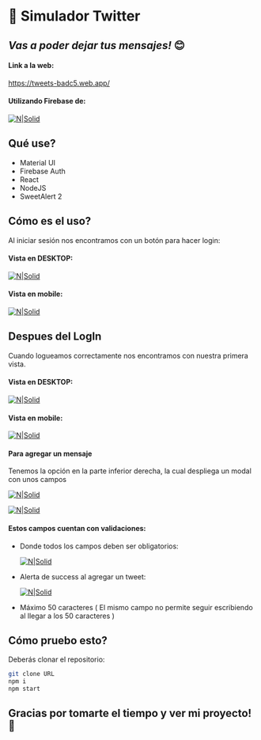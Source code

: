 # 🐣 Simulador Twitter

## _Vas a poder dejar tus mensajes!_ 😊

#### Link a la web:

https://tweets-badc5.web.app/

#### Utilizando Firebase de:

[![N|Solid](https://encrypted-tbn0.gstatic.com/images?q=tbn:ANd9GcQlNaIghLs8LmbxWulg7z4CcgXI-_hbDt21BA&usqp=CAU)](https://firebase.google.com/)

## Qué use?

- Material UI
- Firebase Auth
- React
- NodeJS
- SweetAlert 2

## Cómo es el uso?

Al iniciar sesión nos encontramos con un botón para hacer login:

#### Vista en DESKTOP:

[![N|Solid](https://i.ibb.co/bgp56kv/Captura-de-pantalla-2021-10-09-230215.png)](https://tweets-badc5.web.app/)

#### Vista en mobile:

[![N|Solid](https://i.ibb.co/nLRCW3k/Captura-de-pantalla-2021-10-09-230530.png)](https://tweets-badc5.web.app/)

## Despues del LogIn

Cuando logueamos correctamente nos encontramos con nuestra primera vista.

#### Vista en DESKTOP:

[![N|Solid](https://i.ibb.co/Y7zLN8f/Captura-de-pantalla-2021-10-09-230706.png)](https://tweets-badc5.web.app/)

#### Vista en mobile:

[![N|Solid](https://i.ibb.co/z6j0rgD/Captura-de-pantalla-2021-10-09-230605.png)](https://tweets-badc5.web.app/)

#### Para agregar un mensaje

Tenemos la opción en la parte inferior derecha, la cual despliega un modal con unos campos

[![N|Solid](https://i.ibb.co/QnVJCXj/Captura-de-pantalla-2021-10-09-234925.png)](https://tweets-badc5.web.app/)

[![N|Solid](https://i.ibb.co/HXc2QT7/Captura-de-pantalla-2021-10-09-230732.png)](https://tweets-badc5.web.app/)

#### Estos campos cuentan con validaciones:

- Donde todos los campos deben ser obligatorios:

  [![N|Solid](https://i.ibb.co/yWnq9sS/Captura-de-pantalla-2021-10-09-234502.png)](https://tweets-badc5.web.app/)

- Alerta de success al agregar un tweet:

  [![N|Solid](https://i.ibb.co/x2X900f/Captura-de-pantalla-2021-10-09-234718.png)](https://tweets-badc5.web.app/)

- Máximo 50 caracteres ( El mismo campo no permite seguir escribiendo al llegar a los 50 caracteres )

## Cómo pruebo esto?

Deberás clonar el repositorio:

```sh
git clone URL
npm i
npm start
```

## Gracias por tomarte el tiempo y ver mi proyecto!🙌
